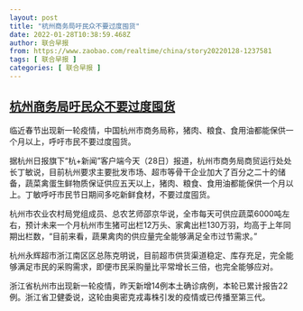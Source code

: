 ```yaml
---
layout: post
title: "杭州商务局吁民众不要过度囤货"
date: 2022-01-28T10:38:59.468Z
author: 联合早报
from: https://www.zaobao.com/realtime/china/story20220128-1237581
tags: [ 联合早报 ]
categories: [ 联合早报 ]
---
```

<!--1643381640000-->
[杭州商务局吁民众不要过度囤货](https://www.zaobao.com/realtime/china/story20220128-1237581)
------

<div>
<p>临近春节出现新一轮疫情，中国杭州市商务局称，猪肉、粮食、食用油都能保供一个月以上，呼吁市民不要过度囤货。</p><p>据杭州日报旗下“杭+新闻”客户端今天（28日）报道，杭州市商务局商贸运行处处长丁敏说，目前杭州要求主要批发市场、超市等骨干企业加大了百分之二十的储备，蔬菜禽蛋生鲜物质保证供应五天以上，猪肉、粮食、食用油都能保供一个月以上。丁敏呼吁市民节日期间多吃新鲜食材，不要过度囤货。</p><p>杭州市农业农村局党组成员、总农艺师邵京华说，全市每天可供应蔬菜6000吨左右，预计未来一个月杭州市生猪可出栏12万头、家禽出栏130万羽，均高于上年同期出栏数，“目前来看，蔬果禽肉的供应量完全能够满足全市过节需求。”</p><section id="imu"><div id="dfp-ad-imu1">        </div></section><p>杭州永辉超市浙江南区区总陈克明说，目前超市供货渠道稳定、库存充足，完全能够满足市民的采购需求，即便市民采购量比平常增长三倍，也完全能够应对。</p><p>浙江省杭州市出现新一轮疫情，昨天新增14例本土确诊病例，本轮已累计报告22例。浙江省卫健委说，这轮由奥密克戎毒株引发的疫情或已传播至第三代。</p>      <div class="cx_paywall_placeholder" id="sph_cdp_40"></div>
</div>
